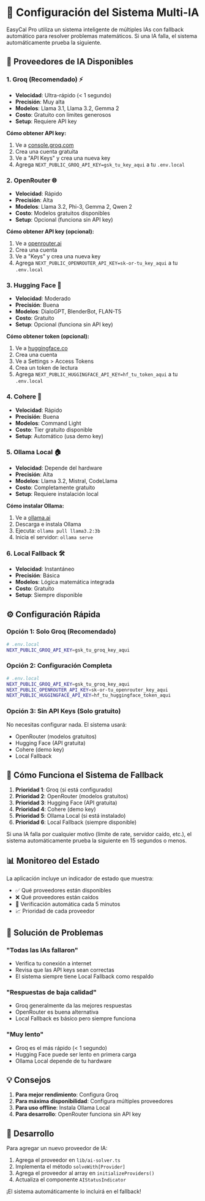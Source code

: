 # 🤖 Configuración del Sistema Multi-IA

EasyCal Pro utiliza un sistema inteligente de múltiples IAs con fallback automático para resolver problemas matemáticos. Si una IA falla, el sistema automáticamente prueba la siguiente.

## 🚀 Proveedores de IA Disponibles

### 1. **Groq** (Recomendado) ⚡
- **Velocidad**: Ultra-rápido (< 1 segundo)
- **Precisión**: Muy alta
- **Modelos**: Llama 3.1, Llama 3.2, Gemma 2
- **Costo**: Gratuito con límites generosos
- **Setup**: Requiere API key

**Cómo obtener API key:**
1. Ve a [console.groq.com](https://console.groq.com/)
2. Crea una cuenta gratuita
3. Ve a "API Keys" y crea una nueva key
4. Agrega `NEXT_PUBLIC_GROQ_API_KEY=gsk_tu_key_aqui` a tu `.env.local`

### 2. **OpenRouter** 🌐
- **Velocidad**: Rápido
- **Precisión**: Alta
- **Modelos**: Llama 3.2, Phi-3, Gemma 2, Qwen 2
- **Costo**: Modelos gratuitos disponibles
- **Setup**: Opcional (funciona sin API key)

**Cómo obtener API key (opcional):**
1. Ve a [openrouter.ai](https://openrouter.ai/)
2. Crea una cuenta
3. Ve a "Keys" y crea una nueva key
4. Agrega `NEXT_PUBLIC_OPENROUTER_API_KEY=sk-or-tu_key_aqui` a tu `.env.local`

### 3. **Hugging Face** 🤗
- **Velocidad**: Moderado
- **Precisión**: Buena
- **Modelos**: DialoGPT, BlenderBot, FLAN-T5
- **Costo**: Gratuito
- **Setup**: Opcional (funciona sin API key)

**Cómo obtener token (opcional):**
1. Ve a [huggingface.co](https://huggingface.co/)
2. Crea una cuenta
3. Ve a Settings > Access Tokens
4. Crea un token de lectura
5. Agrega `NEXT_PUBLIC_HUGGINGFACE_API_KEY=hf_tu_token_aqui` a tu `.env.local`

### 4. **Cohere** 🔮
- **Velocidad**: Rápido
- **Precisión**: Buena
- **Modelos**: Command Light
- **Costo**: Tier gratuito disponible
- **Setup**: Automático (usa demo key)

### 5. **Ollama Local** 🏠
- **Velocidad**: Depende del hardware
- **Precisión**: Alta
- **Modelos**: Llama 3.2, Mistral, CodeLlama
- **Costo**: Completamente gratuito
- **Setup**: Requiere instalación local

**Cómo instalar Ollama:**
1. Ve a [ollama.ai](https://ollama.ai/)
2. Descarga e instala Ollama
3. Ejecuta: `ollama pull llama3.2:3b`
4. Inicia el servidor: `ollama serve`

### 6. **Local Fallback** 🛠️
- **Velocidad**: Instantáneo
- **Precisión**: Básica
- **Modelos**: Lógica matemática integrada
- **Costo**: Gratuito
- **Setup**: Siempre disponible

## ⚙️ Configuración Rápida

### Opción 1: Solo Groq (Recomendado)
```bash
# .env.local
NEXT_PUBLIC_GROQ_API_KEY=gsk_tu_groq_key_aqui
```

### Opción 2: Configuración Completa
```bash
# .env.local
NEXT_PUBLIC_GROQ_API_KEY=gsk_tu_groq_key_aqui
NEXT_PUBLIC_OPENROUTER_API_KEY=sk-or-tu_openrouter_key_aqui
NEXT_PUBLIC_HUGGINGFACE_API_KEY=hf_tu_huggingface_token_aqui
```

### Opción 3: Sin API Keys (Solo gratuito)
No necesitas configurar nada. El sistema usará:
- OpenRouter (modelos gratuitos)
- Hugging Face (API gratuita)
- Cohere (demo key)
- Local Fallback

## 🔄 Cómo Funciona el Sistema de Fallback

1. **Prioridad 1**: Groq (si está configurado)
2. **Prioridad 2**: OpenRouter (modelos gratuitos)
3. **Prioridad 3**: Hugging Face (API gratuita)
4. **Prioridad 4**: Cohere (demo key)
5. **Prioridad 5**: Ollama Local (si está instalado)
6. **Prioridad 6**: Local Fallback (siempre disponible)

Si una IA falla por cualquier motivo (límite de rate, servidor caído, etc.), el sistema automáticamente prueba la siguiente en 15 segundos o menos.

## 📊 Monitoreo del Estado

La aplicación incluye un indicador de estado que muestra:
- ✅ Qué proveedores están disponibles
- ❌ Qué proveedores están caídos
- 🔄 Verificación automática cada 5 minutos
- 📈 Prioridad de cada proveedor

## 🚨 Solución de Problemas

### "Todas las IAs fallaron"
- Verifica tu conexión a internet
- Revisa que las API keys sean correctas
- El sistema siempre tiene Local Fallback como respaldo

### "Respuestas de baja calidad"
- Groq generalmente da las mejores respuestas
- OpenRouter es buena alternativa
- Local Fallback es básico pero siempre funciona

### "Muy lento"
- Groq es el más rápido (< 1 segundo)
- Hugging Face puede ser lento en primera carga
- Ollama Local depende de tu hardware

## 💡 Consejos

1. **Para mejor rendimiento**: Configura Groq
2. **Para máxima disponibilidad**: Configura múltiples proveedores
3. **Para uso offline**: Instala Ollama Local
4. **Para desarrollo**: OpenRouter funciona sin API key

## 🔧 Desarrollo

Para agregar un nuevo proveedor de IA:

1. Agrega el proveedor en `lib/ai-solver.ts`
2. Implementa el método `solveWith[Provider]`
3. Agrega el proveedor al array en `initializeProviders()`
4. Actualiza el componente `AIStatusIndicator`

¡El sistema automáticamente lo incluirá en el fallback!